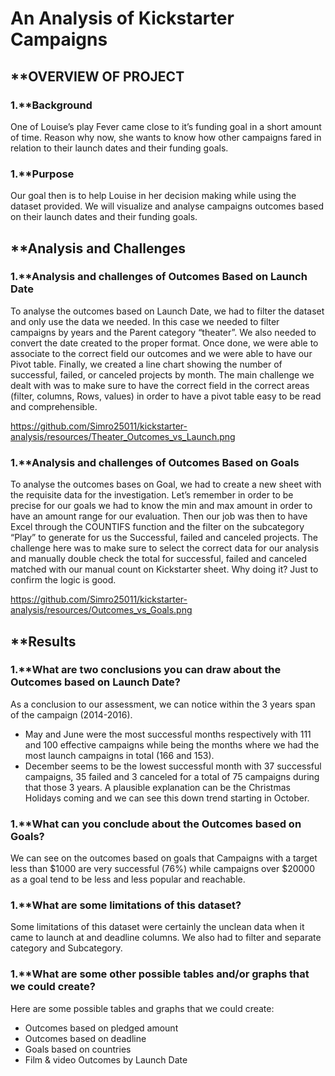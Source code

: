 # An Analysis of Kickstarter Campaigns

## **OVERVIEW OF PROJECT

### 1.**Background

One of Louise’s play Fever came close to it’s funding goal in a short amount of time. Reason why now, she wants to know how other campaigns fared in relation to their launch dates and their funding goals.

### 1.**Purpose

Our goal then is to help Louise in her decision making while using the dataset provided. We will visualize and analyse campaigns outcomes based on their launch dates and their funding goals.

## **Analysis and Challenges

### 1.**Analysis and challenges of Outcomes Based on Launch Date
 
To analyse the outcomes based on Launch Date, we had to filter the dataset and only use the data we needed. In this case we needed to filter campaigns by years and the Parent category “theater”.  We also needed to convert the date created to the proper format. Once done, we were able to associate to the correct field our outcomes and we were able to have our Pivot table. Finally, we created a line chart showing the number of successful, failed, or canceled projects by month. 
The main challenge we dealt with was to make sure to have the correct field in the correct areas (filter, columns, Rows, values) in order to have a pivot table easy to be read and comprehensible. 

https://github.com/Simro25011/kickstarter-analysis/resources/Theater_Outcomes_vs_Launch.png


### 1.**Analysis and challenges of Outcomes Based on Goals

To analyse the outcomes bases on Goal, we had to create a new sheet with the requisite data for the investigation. Let’s remember in order to be precise for our goals we had to know the min and max amount in order to have an amount range for our evaluation. Then our job was then to have Excel through the COUNTIFS function and the filter on the subcategory “Play” to generate for us the Successful, failed and canceled projects. 
The challenge here was to make sure to select the correct data for our analysis and manually double check the total for successful, failed and canceled matched with our manual count on Kickstarter sheet. Why doing it? Just to confirm the logic is good.

https://github.com/Simro25011/kickstarter-analysis/resources/Outcomes_vs_Goals.png










## **Results

###  1.**What are two conclusions you can draw about the Outcomes based on Launch Date? 

As a conclusion to our assessment, we can notice within the 3 years span of the campaign (2014-2016). 
*	May and June were the most successful months respectively with 111 and 100 effective campaigns while being the months where we had the most launch campaigns in total (166 and 153).
*	December seems to be the lowest successful month with 37 successful campaigns, 35 failed and 3 canceled for a total of 75 campaigns during that those 3 years. A plausible explanation can be the Christmas Holidays coming and we can see this down trend starting in October.


### 1.**What can you conclude about the Outcomes based on Goals?

We can see on the outcomes based on goals that Campaigns with a target less than $1000 are very successful (76%) while campaigns over $20000 as a goal tend to be less and less popular and reachable.

### 1.**What are some limitations of this dataset?

Some limitations of this dataset were certainly the unclean data when it came to launch at and deadline columns. We also had to filter and separate category and Subcategory.

### 1.**What are some other possible tables and/or graphs that we could create?

Here are some possible tables and graphs that we could create:
* Outcomes based on pledged amount
*	Outcomes based on deadline
*	Goals based on countries 
*	Film & video Outcomes by Launch Date
